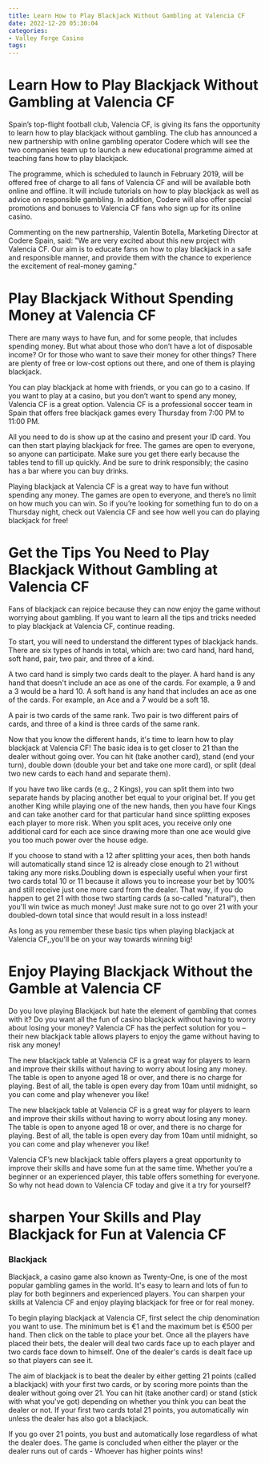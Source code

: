 ```yaml
---
title: Learn How to Play Blackjack Without Gambling at Valencia CF
date: 2022-12-20 05:30:04
categories:
- Valley Forge Casino
tags:
---
```



#  Learn How to Play Blackjack Without Gambling at Valencia CF

Spain’s top-flight football club, Valencia CF, is giving its fans the opportunity to learn how to play blackjack without gambling. The club has announced a new partnership with online gambling operator Codere which will see the two companies team up to launch a new educational programme aimed at teaching fans how to play blackjack.

The programme, which is scheduled to launch in February 2019, will be offered free of charge to all fans of Valencia CF and will be available both online and offline. It will include tutorials on how to play blackjack as well as advice on responsible gambling. In addition, Codere will also offer special promotions and bonuses to Valencia CF fans who sign up for its online casino.

Commenting on the new partnership, Valentín Botella, Marketing Director at Codere Spain, said: "We are very excited about this new project with Valencia CF. Our aim is to educate fans on how to play blackjack in a safe and responsible manner, and provide them with the chance to experience the excitement of real-money gaming."

#  Play Blackjack Without Spending Money at Valencia CF

There are many ways to have fun, and for some people, that includes spending money. But what about those who don’t have a lot of disposable income? Or for those who want to save their money for other things? There are plenty of free or low-cost options out there, and one of them is playing blackjack.

You can play blackjack at home with friends, or you can go to a casino. If you want to play at a casino, but you don’t want to spend any money, Valencia CF is a great option. Valencia CF is a professional soccer team in Spain that offers free blackjack games every Thursday from 7:00 PM to 11:00 PM.

All you need to do is show up at the casino and present your ID card. You can then start playing blackjack for free. The games are open to everyone, so anyone can participate. Make sure you get there early because the tables tend to fill up quickly. And be sure to drink responsibly; the casino has a bar where you can buy drinks.

Playing blackjack at Valencia CF is a great way to have fun without spending any money. The games are open to everyone, and there’s no limit on how much you can win. So if you’re looking for something fun to do on a Thursday night, check out Valencia CF and see how well you can do playing blackjack for free!

#  Get the Tips You Need to Play Blackjack Without Gambling at Valencia CF

Fans of blackjack can rejoice because they can now enjoy the game without worrying about gambling. If you want to learn all the tips and tricks needed to play blackjack at Valencia CF, continue reading.

To start, you will need to understand the different types of blackjack hands. There are six types of hands in total, which are: two card hand, hard hand, soft hand, pair, two pair, and three of a kind.

A two card hand is simply two cards dealt to the player. A hard hand is any hand that doesn't include an ace as one of the cards. For example, a 9 and a 3 would be a hard 10. A soft hand is any hand that includes an ace as one of the cards. For example, an Ace and a 7 would be a soft 18.

A pair is two cards of the same rank. Two pair is two different pairs of cards, and three of a kind is three cards of the same rank.

Now that you know the different hands, it's time to learn how to play blackjack at Valencia CF! The basic idea is to get closer to 21 than the dealer without going over. You can hit (take another card), stand (end your turn), double down (double your bet and take one more card), or split (deal two new cards to each hand and separate them).

If you have two like cards (e.g., 2 Kings), you can split them into two separate hands by placing another bet equal to your original bet. If you get another King while playing one of the new hands, then you have four Kings and can take another card for that particular hand since splitting exposes each player to more risk. When you split aces, you receive only one additional card for each ace since drawing more than one ace would give you too much power over the house edge.

If you choose to stand with a 12 after splitting your aces, then both hands will automatically stand since 12 is already close enough to 21 without taking any more risks.Doubling down is especially useful when your first two cards total 10 or 11 because it allows you to increase your bet by 100% and still receive just one more card from the dealer. That way, if you do happen to get 21 with those two starting cards (a so-called "natural"), then you'll win twice as much money! Just make sure not to go over 21 with your doubled-down total since that would result in a loss instead!

As long as you remember these basic tips when playing blackjack at Valencia CF,,you'll be on your way towards winning big!

#  Enjoy Playing Blackjack Without the Gamble at Valencia CF

Do you love playing Blackjack but hate the element of gambling that comes with it? Do you want all the fun of casino blackjack without having to worry about losing your money? Valencia CF has the perfect solution for you – their new blackjack table allows players to enjoy the game without having to risk any money!

The new blackjack table at Valencia CF is a great way for players to learn and improve their skills without having to worry about losing any money. The table is open to anyone aged 18 or over, and there is no charge for playing. Best of all, the table is open every day from 10am until midnight, so you can come and play whenever you like!

The new blackjack table at Valencia CF is a great way for players to learn and improve their skills without having to worry about losing any money. The table is open to anyone aged 18 or over, and there is no charge for playing. Best of all, the table is open every day from 10am until midnight, so you can come and play whenever you like!

Valencia CF’s new blackjack table offers players a great opportunity to improve their skills and have some fun at the same time. Whether you’re a beginner or an experienced player, this table offers something for everyone. So why not head down to Valencia CF today and give it a try for yourself?

#  sharpen Your Skills and Play Blackjack for Fun at Valencia CF

### Blackjack
Blackjack, a casino game also known as Twenty-One, is one of the most popular gambling games in the world. It's easy to learn and lots of fun to play for both beginners and experienced players. You can sharpen your skills at Valencia CF and enjoy playing blackjack for free or for real money.

To begin playing blackjack at Valencia CF, first select the chip denomination you want to use. The minimum bet is €1 and the maximum bet is €500 per hand. Then click on the table to place your bet. Once all the players have placed their bets, the dealer will deal two cards face up to each player and two cards face down to himself. One of the dealer's cards is dealt face up so that players can see it.

The aim of blackjack is to beat the dealer by either getting 21 points (called a blackjack) with your first two cards, or by scoring more points than the dealer without going over 21. You can hit (take another card) or stand (stick with what you've got) depending on whether you think you can beat the dealer or not. If your first two cards total 21 points, you automatically win unless the dealer has also got a blackjack.

If you go over 21 points, you bust and automatically lose regardless of what the dealer does. The game is concluded when either the player or the dealer runs out of cards - Whoever has higher points wins!